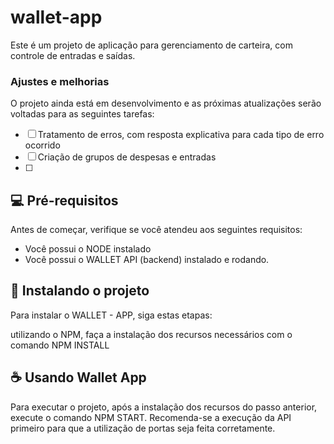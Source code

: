 # wallet-app

Este é um projeto de aplicação para gerenciamento de carteira, com controle de entradas e saídas. 

### Ajustes e melhorias

O projeto ainda está em desenvolvimento e as próximas atualizações serão voltadas para as seguintes tarefas:

- [ ] Tratamento de erros, com resposta explicativa para cada tipo de erro ocorrido
- [ ] Criação de grupos de despesas e entradas 
- [ ] 

## 💻 Pré-requisitos

Antes de começar, verifique se você atendeu aos seguintes requisitos:

- Você possui o NODE instalado
- Você possui o WALLET API (backend) instalado e rodando.

## 🚀 Instalando o projeto

Para instalar o WALLET - APP, siga estas etapas:

utilizando o NPM, faça a instalação dos recursos necessários com o comando NPM INSTALL


## ☕ Usando Wallet App 

Para executar o projeto, após a instalação dos recursos do passo anterior, execute o comando NPM START. Recomenda-se a execução da API primeiro para que a utilização de portas seja feita corretamente.
